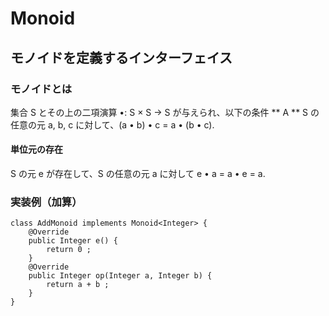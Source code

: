 # Monoid
## モノイドを定義するインターフェイス

### モノイドとは
集合 S とその上の二項演算 •: S × S → S が与えられ、以下の条件
** A **
 S の任意の元 a, b, c に対して、(a • b) • c = a • (b • c).
 #### 単位元の存在
 S の元 e が存在して、S の任意の元 a に対して e • a = a • e = a.

### 実装例（加算）
```
class AddMonoid implements Monoid<Integer> {
    @Override
    public Integer e() {
        return 0 ;
    }
    @Override
    public Integer op(Integer a, Integer b) {
        return a + b ;
    }
}
```
